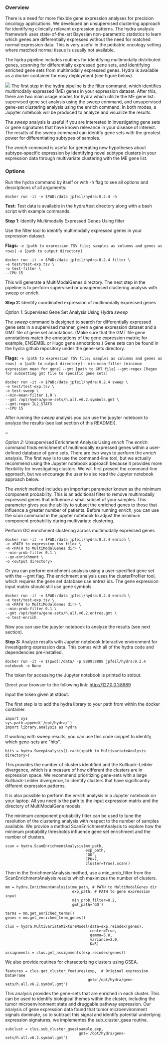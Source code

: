 ﻿### Overview
There is a need for more flexible gene expression analyses for precision oncology applications. We developed an unsupervised clustering approach for identifying clinically relevant expression patterns. The hydra analysis framework uses state-of-the-art Bayesian non-parametric statistics to learn which genes are differentially expressed without the need for matched normal expression data. This is very useful in the pediatric oncology setting where matched normal tissue is usually not available.

The hydra pipeline includes routines for identifying multimodally distributed genes, scanning for differentially expressed gene sets, and identifying enriched gene sets from multimodally expressed genes. Hydra is available as a docker container for easy deployment (see figure below).

![](https://lh3.googleusercontent.com/bpIacJPsrZkHAH9IowhKh-Jg1W7Cni_8ms9Fp3YsGyXy_rBl31y1ECltkIJ6usW-oOohMoPR8S6FlCjKX5SoBhBIW7xDCN22ud0H1I53-insyldQ_47lvSj6n-ilzzNrngVCnSJ6)
The first step in the hydra pipeline is the filter command, which identifies multimodally expressed (ME) genes in your expression dataset. After this, there are two main usage modes for hydra which utilize the ME gene list: supervised gene set analysis using the sweep command, and unsupervised gene-set clustering analysis using the enrich command. In both modes, a Jupyter notebook will be produced to analyze and visualize the results.

The *sweep* analysis is useful if you are interested in investigating gene sets or gene signatures that have known relevance in your disease of interest. The results of the sweep command can identify gene sets with the greatest power for differentiating subtypes of samples.

The *enrich* command is useful for generating new hypotheses about subtype-specific expression by identifying novel subtype clusters in your expression data through multivariate clustering with the ME gene list.

### Options
Run the hydra command by itself or with -h flag to see all options and descriptions of all arguments:

 ```
 docker run -it -v $PWD:/data jpfeil/hydra:0.2.4 -h
 ```

**Test:**
Test data is available in the hydra/test directory along with a bash script with example commands.

**Step 1**: Identify Multimodally Expressed Genes Using filter

Use the filter tool to identify multimodally expressed genes in your expression dataset.

**Flags:**
`-e [path to expression TSV file; samples as columns and genes as rows]`
`-o [path to output directory]`

```
docker run -it -v $PWD:/data jpfeil/hydra:0.2.4 filter \
-e test/test-exp.tsv \
-o test-filter \
--CPU 15
```
This will generate a MultiModalGenes directory. The next step in the pipeline is to perform supervised or unsupervised clustering analysis with sweep or enrich.

**Step 2:**  Identify coordinated expression of multimodally expressed genes

*Option 1*: Supervised Gene Set Analysis Using Hydra *sweep*

The *sweep* command is designed to search for differentially expressed gene sets in a supervised manner, given a gene expression dataset and a GMT file of gene set annotations. (Make sure that the GMT file gene annotations match the annotations of the gene expression matrix; for example, ENSEMBL or Hugo gene annotations.) Gene sets can be found in the hydra github repository under the gene-sets directory.

**Flags:**
`-e [path to expression TSV file; samples as columns and genes as rows]`
`-o [path to output directory]`
`--min-mean-filter [minimum expression mean for gene]`
`--gmt [path to GMT file]`
`--gmt-regex [Regex for subsetting gmt file to specific gene sets]`

```
docker run -it -v $PWD:/data jpfeil/hydra:0.2.4 sweep \
-e test/test-exp.tsv \
-o test-sweep \
--min-mean-filter 1.0 \
--gmt /opt/hydra/gene-sets/h.all.v6.2.symbols.gmt \
--gmt-regex IL2_STAT5
--CPU 15
```

After running the *sweep* analysis you can use the jupyter notebook to analyze the results (see last section of this README)).

~

*Option 2:*  Unsupervised Enrichment Analysis Using *enrich*
The *enrich* command finds enrichment of multimodally expressed genes within a user-defined database of gene sets. There are two ways to perform the *enrich* analysis. The first way is to use the command-line tool, but we actually recommend using the Jupyter notebook approach because it provides more flexibility for investigating clusters. We will first present the command-line approach, but we encourage the user to also read the Jupyter notebook approach below.

The *enrich* method includes an important parameter known as the minimum component probability. This is an additional filter to remove multimodally expressed genes that influence a small subset of your samples. This parameter gives you the ability to subset the enriched genes to those that influence a greater number of patients. Before running *enrich*, you can use the *scan* command in the jupyter notebook to adjust the minimum component probability during multivariate clustering.

Perform GO enrichment clustering across multimodally expressed genes
```
docker run -it -v $PWD:/data jpfeil/hydra:0.2.4 enrich \
-e <PATH to expression tsv file> \
-m <PATH to MultiModalGenes dir> \
--min-prob-filter 0.1 \
--go-enrichment \
-o <output directory>
```

Or you can perform enrichment analysis using a user-specified gene set with the --gmt flag. The enrichment analysis uses the clusterProfiler tool, which requires the gene set database use entrez ids. The gene expression input matrix should still use gene symbols.

```
docker run -it -v $PWD:/data jpfeil/hydra:0.2.4 enrich \
-e test/test-exp.tsv \
-m <PATH to MultiModalGenes dir> \
--min-prob-filter 0.1 \
--gmt /opt/hydra/gene-sets/h.all.v6.2.entrez.gmt \
-o test-enrich
```

Now you can use the jupyter notebook to analyze the results (see next section).

**Step 3:** Analyze results with Jupyter notebook
Interactive environment for investigating expression data. This comes with all of the hydra code and dependencies pre-installed.

`docker run -it -v $(pwd):/data/ -p 8889:8888 jpfeil/hydra:0.2.4 notebook -e None`

The token for accessing the Jupyter notebook is printed to stdout.

Direct your browser to the following link:
http://127.0.0.1:8889

Input the token given at stdout.

The first step is to add the hydra library to your path from within the docker container.

```
import sys
sys.path.append('/opt/hydra/')
import library.analysis as hydra
```

If working with sweep results, you can use this code snippet to identify which gene-sets are "hits".

```
hits = hydra.SweepAnalysis().rank(<path to MultivariateAnalysis directory>)
```
This provides the number of clusters identified and the Kullback–Leibler divergence, which is a measure of how different the clusters are in expression space. We recommend prioritizing gene-sets with a large Kullback-Leibler divergence, to identify clusters that have significantly different expression patterns.

It is also possible to perform the *enrich* analysis in a Jupyter notebook on your laptop. All you need is the path to the input expression matrix and the directory of MultiModalGene models. 

The minimum component probability filter can be used to tune the resolution of the clustering analysis with respect to the number of samples available. We provide a method ScanEnrichmentAnalysis to explore how the minimum probability thresholds influence gene set enrichment and the number of clusters.

```
scan = hydra.ScanEnrichmentAnalysis(mm_path,
                                    exp_path,
                                    'GO',
                                    CPU=7,
                                    cluster=True).scan()
```


  
Then in the EnrichmentAnalysis method, use a min_prob_filter from the ScanEnrichmentAnalysis results which maximizes the number of clusters.

```
mm = hydra.EnrichmentAnalysis(mm_path, # PATH to MultiModelGenes dir
                              exp_path, # PATH to gene expression input
                              min_prob_filter=0.2,
                              gmt_path='GO')

terms = mm.get_enriched_terms()
genes = mm.get_enriched_term_genes()

clus = hydra.MultivariateMixtureModel(data=exp.reindex(genes),
                                      center=True,
                                      gamma=5.0,
                                      variance=2.0,
                                      K=5)

assignments = clus.get_assignments(exp.reindex(genes))
```

We also provide routines for characterizing clusters using GSEA. 

```
features = clus.get_cluster_features(exp,  # Original expression DataFrame
                                     gmt='/opt/hydra/gene-sets/h.all.v6.2.symbol.gmt')
```
This analysis provides the gene-sets that are enriched in each cluster. This can be used to identify biological themes within the cluster, including the tumor microenvironment state and druggable pathway expression. Our analysis of gene expression data found that tumor microenvironment signals dominate, so to subtract this signal and identify potential underlying expression signatures, we implementes the sub_cluster_gsea routine.

```
subclust = clus.sub_cluster_gsea(sample_exp,
                                 gmt='/opt/hydra/gene-sets/h.all.v6.2.symbol.gmt')
```


